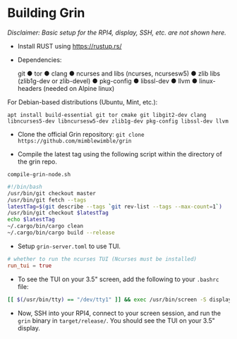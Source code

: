 # Building Grin

*Disclaimer: Basic setup for the RPI4, display, SSH, etc. are not shown here.*

  * Install RUST using https://rustup.rs/
  * Dependencies:

    git ● tor ● clang ● ncurses and libs (ncurses, ncursesw5) ● zlib libs (zlib1g-dev or zlib-devel) ● pkg-config ● libssl-dev ● llvm ● linux-headers (needed on Alpine linux)

For Debian-based distributions (Ubuntu, Mint, etc.):

    apt install build-essential git tor cmake git libgit2-dev clang libncurses5-dev libncursesw5-dev zlib1g-dev pkg-config libssl-dev llvm

  * Clone the official Grin repository: `git clone https://github.com/mimblewimble/grin`
    
  * Compile the latest tag using the following script within the directory of the grin repo.

`compile-grin-node.sh`

```sh
#!/bin/bash
/usr/bin/git checkout master
/usr/bin/git fetch --tags
latestTag=$(git describe --tags `git rev-list --tags --max-count=1`)
/usr/bin/git checkout $latestTag
echo $latestTag
~/.cargo/bin/cargo clean
~/.cargo/bin/cargo build --release
```
  * Setup `grin-server.toml` to use TUI.

```toml
# whether to run the ncurses TUI (Ncurses must be installed)
run_tui = true
```

 * To see the TUI on your 3.5" screen, add the following to your `.bashrc` file:

```bash
[[ $(/usr/bin/tty) == "/dev/tty1" ]] && exec /usr/bin/screen -S display
```

 * Now, SSH into your RPI4, connect to your screen session, and run the `grin` binary in `target/release/`. You should see the TUI on your 3.5" display.
